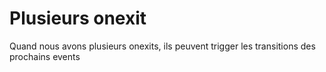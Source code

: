 # Plusieurs onexit
Quand nous avons plusieurs onexits, ils peuvent trigger les transitions des prochains events
